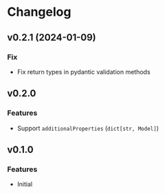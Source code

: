 # Changelog

## v0.2.1 (2024-01-09)

### Fix

- Fix return types in pydantic validation methods

## v0.2.0

### Features
- Support `additionalProperties` (`dict[str, Model]`)

## v0.1.0

### Features
- Initial
